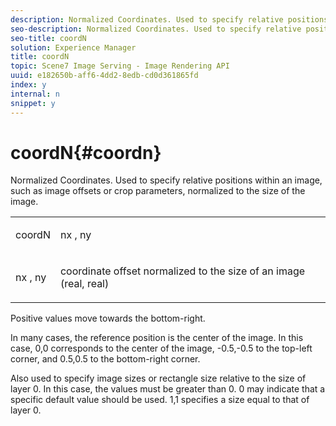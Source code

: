 ```yaml
---
description: Normalized Coordinates. Used to specify relative positions within an image, such as image offsets or crop parameters, normalized to the size of the image.
seo-description: Normalized Coordinates. Used to specify relative positions within an image, such as image offsets or crop parameters, normalized to the size of the image.
seo-title: coordN
solution: Experience Manager
title: coordN
topic: Scene7 Image Serving - Image Rendering API
uuid: e182650b-aff6-4dd2-8edb-cd0d361865fd
index: y
internal: n
snippet: y
---
```


# coordN{#coordn}

Normalized Coordinates. Used to specify relative positions within an image, such as image offsets or crop parameters, normalized to the size of the image.

<table id="simpletable_EFA3111DC4B94BAF94715500DB4DD8FB"> 
 <tr class="strow"> 
  <td class="stentry"> <p><span class="codeph"> <span class="varname"> coordN</span> </span> </p> </td> 
  <td class="stentry"> <p><span class="codeph"> <span class="varname"> nx</span> </span>, <span class="codeph"><span class="varname"> ny</span></span> </p></td> 
 </tr> 
 <tr class="strow"> 
  <td class="stentry"> <p><span class="codeph"> <span class="varname"> nx</span> </span>, <span class="codeph"><span class="varname"> ny</span></span> </p></td> 
  <td class="stentry"> <p>coordinate offset normalized to the size of an image (real, real) </p></td> 
 </tr> 
</table>

Positive values move towards the bottom-right.

In many cases, the reference position is the center of the image. In this case, 0,0 corresponds to the center of the image, -0.5,-0.5 to the top-left corner, and 0.5,0.5 to the bottom-right corner.

Also used to specify image sizes or rectangle size relative to the size of layer 0. In this case, the values must be greater than 0. 0 may indicate that a specific default value should be used. 1,1 specifies a size equal to that of layer 0. 
